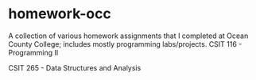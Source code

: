 # homework-occ
A collection of various homework assignments that I completed at Ocean County College; includes mostly programming labs/projects.
CSIT 116 - Programming II  

CSIT 265 - Data Structures and Analysis  
